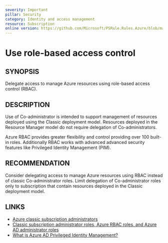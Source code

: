 ```yaml
---
severity: Important
pillar: Security
category: Identity and access management
resource: Subscription
online version: https://github.com/Microsoft/PSRule.Rules.Azure/blob/main/docs/rules/en/Azure.RBAC.CoAdministrator.md
---
```


# Use role-based access control

## SYNOPSIS

Delegate access to manage Azure resources using role-based access control (RBAC).

## DESCRIPTION

Use of Co-administrator is intended to support management of resources deployed using the Classic deployment model.
Resources deployed in the Resource Manager model do not require delegation of Co-administrators.

Azure RBAC provides greater flexibility and control providing over 100 built-in roles.
Additionally RBAC works with advanced advanced security features like Privileged Identity Management (PIM).

## RECOMMENDATION

Consider delegating access to manage Azure resources using RBAC instead of classic Co-administrator roles.
Limit delegation of Co-administrator roles only to subscription that contain resources deployed in the Classic deployment model.

## LINKS

- [Azure classic subscription administrators](https://docs.microsoft.com/en-us/azure/role-based-access-control/classic-administrators)
- [Classic subscription administrator roles, Azure RBAC roles, and Azure AD administrator roles](https://docs.microsoft.com/en-us/azure/role-based-access-control/rbac-and-directory-admin-roles)
- [What is Azure AD Privileged Identity Management?](https://docs.microsoft.com/en-us/azure/active-directory/privileged-identity-management/pim-configure)
